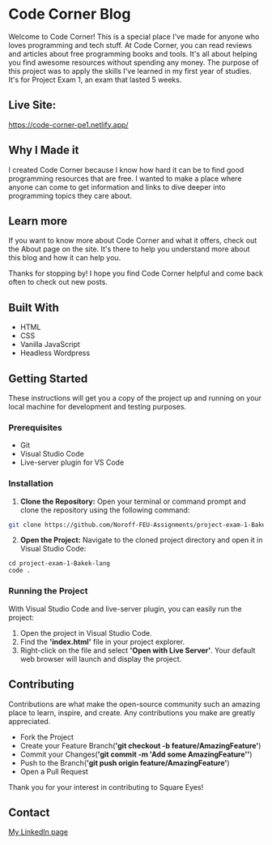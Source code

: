 # Code Corner Blog

Welcome to Code Corner! This is a special place I've made for anyone who loves programming and tech stuff. At Code Corner, you can read reviews and articles about free programming books and tools. It's all about helping you find awesome resources without spending any money.
The purpose of this project was to apply the skills I've learned in my first year of studies. It's for Project Exam 1, an exam that lasted 5 weeks.


## Live Site:
https://code-corner-pe1.netlify.app/

## Why I Made it

I created Code Corner because I know how hard it can be to find good programming resources that are free. I wanted to make a place where anyone can come to get information and links to dive deeper into programming topics they care about.


## Learn more

If you want to know more about Code Corner and what it offers, check out the About page on the site. It's there to help you understand more about this blog and how it can help you.

Thanks for stopping by! I hope you find Code Corner helpful and come back often to check out new posts.

## Built With

- HTML
- CSS
- Vanilla JavaScript
- Headless Wordpress

## Getting Started

These instructions will get you a copy of the project up and running on your local machine for development and testing purposes.

### Prerequisites

- Git
- Visual Studio Code
- Live-server plugin for VS Code

### Installation


1. **Clone the Repository:** Open your terminal or command prompt and clone the repository using the following command:

```bash
git clone https://github.com/Noroff-FEU-Assignments/project-exam-1-Bakek-lang
```

2. **Open the Project:** Navigate to the cloned project directory and open it in Visual Studio Code:

```
cd project-exam-1-Bakek-lang
code .
```


### Running the Project

With Visual Studio Code and live-server plugin, you can easily run the project: 

1. Open the project in Visual Studio Code.
2. Find the **'index.html'** file in your project explorer.
3. Right-click on the file and select **'Open with Live Server'**. Your default web browser will launch and display the project.

## Contributing

Contributions are what make the open-source community such an amazing place to learn, inspire, and create. Any contributions you make are greatly appreciated.

- Fork the Project
- Create your Feature Branch(**'git checkout -b feature/AmazingFeature'**)
- Commit your Changes(**'git commit -m 'Add some AmazingFeature''**)
- Push to the Branch(**'git push origin feature/AmazingFeature'**)
- Open a Pull Request

Thank you for your interest in contributing to Square Eyes!

## Contact

[My LinkedIn page](https://www.linkedin.com/in/henrik-bakke-76b716294)


